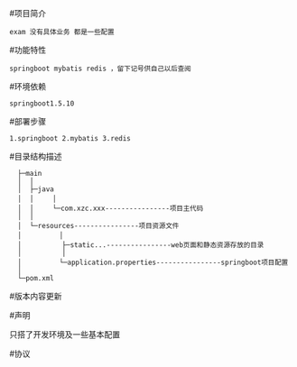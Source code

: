 #项目简介
    
    exam 没有具体业务 都是一些配置 
    
#功能特性

    springboot mybatis redis ，留下记号供自己以后查阅

#环境依赖
    
    springboot1.5.10

#部署步骤

    1.springboot 2.mybatis 3.redis

#目录结构描述

      ├─main  
      │  │  
      │  ├─java  
      │  │   　│  
      │  │   　└─com.xzc.xxx----------------项目主代码  
      │  │  
      │  └─resources----------------项目资源文件  
      │      　　│  
      │          ├─static...----------------web页面和静态资源存放的目录
      │          │
      │      　　└─application.properties----------------springboot项目配置       
      │  
      └─pom.xml  
#版本内容更新

#声明

  只搭了开发环境及一些基本配置
  
#协议
